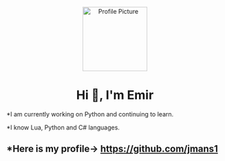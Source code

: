 <!-- Profil Görseli -->
<p align="center">
  <img src="https://avatars.githubusercontent.com/jmans1" width="150" alt="Profile Picture"/>
</p>

<h1 align="center">Hi 👋, I'm Emir </h1>


*I am currently working on Python and continuing to learn.

*I know Lua, Python and C# languages.

*Here is my profile-> https://github.com/jmans1
--
